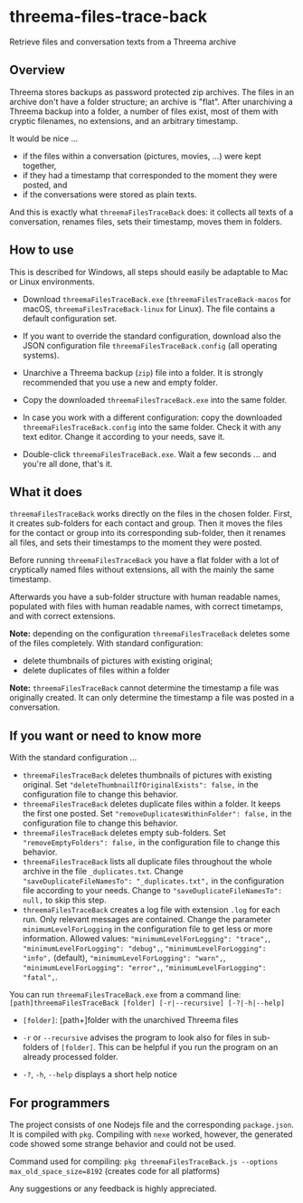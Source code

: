 # threema-files-trace-back
Retrieve files and conversation texts from a Threema archive


Overview
--------

Threema stores backups as password protected zip archives.
The files in an archive don't have a folder structure; an archive is "flat".
After unarchiving a Threema backup into a folder, a number of files exist, most of them with cryptic filenames, no extensions, and an arbitrary timestamp.

It would be nice ...
- if the files within a conversation (pictures, movies, ...) were kept together,
- if they had a timestamp that corresponded to the moment they were posted, and
- if the conversations were stored as plain texts.

And this is exactly what `threemaFilesTraceBack` does: it collects all texts of a conversation, renames files, sets their timestamp, moves them in folders.


How to use
----------

This is described for Windows, all steps should easily be adaptable to Mac or Linux environments.

- Download `threemaFilesTraceBack.exe` (`threemaFilesTraceBack-macos` for macOS, `threemaFilesTraceBack-linux` for Linux). The file contains a default configuration set.

- If you want to override the standard configuration, download also the JSON configuration file `threemaFilesTraceBack.config` (all operating systems).

- Unarchive a Threema backup (`zip`) file into a folder. It is strongly recommended that you use a new and empty folder.

- Copy the downloaded `threemaFilesTraceBack.exe` into the same folder.

- In case you work with a different configuration: copy the downloaded `threemaFilesTraceBack.config` into the same folder. Check it with any text editor. Change it according to your needs, save it.

- Double-click `threemaFilesTraceBack.exe`. Wait a few seconds ... and you're all done, that's it.


What it does
------------

`threemaFilesTraceBack` works directly on the files in the chosen folder. First, it creates sub-folders for each contact and group. Then it moves the files for the contact or group into its corresponding sub-folder, then it renames all files, and sets their timestamps to the moment they were posted.

Before running `threemaFilesTraceBack` you have a flat folder with a lot of cryptically named files without extensions, all with the mainly the same timestamp.

Afterwards you have a sub-folder structure with human readable names, populated with files with human readable names, with correct timetamps, and with correct extensions.

__Note:__ depending on the configuration `threemaFilesTraceBack` deletes some of the files completely. With standard configuration:
- delete thumbnails of pictures with existing original;
- delete duplicates of files within a folder

__Note:__ `threemaFilesTraceBack` cannot determine the timestamp a file was originally created. It can only determine the timestamp a file was posted in a conversation.


If you want or need to know more
--------------------------------

With the standard configuration ...
- `threemaFilesTraceBack` deletes thumbnails of pictures with existing original. Set `"deleteThumbnailIfOriginalExists": false,` in the configuration file to change this behavior.
- `threemaFilesTraceBack` deletes duplicate files within a folder. It keeps the first one posted. Set `"removeDuplicatesWithinFolder": false,` in the configuration file to change this behavior.
- `threemaFilesTraceBack` deletes empty sub-folders. Set `"removeEmptyFolders": false,` in the configuration file to change this behavior.
- `threemaFilesTraceBack` lists all duplicate files throughout the whole archive in the file `_duplicates.txt`. Change `"saveDuplicateFileNamesTo": "_duplicates.txt",` in the configuration file according to your needs. Change to `"saveDuplicateFileNamesTo": null,` to skip this step.
- `threemaFilesTraceBack` creates a log file with extension `.log` for each run. Only relevant messages are contained. Change the parameter `minimumLevelForLogging` in the configuration file to get less or more information. Allowed values: `"minimumLevelForLogging": "trace",`, `"minimumLevelForLogging": "debug",`, `"minimumLevelForLogging": "info",` (default), `"minimumLevelForLogging": "warn",`, `"minimumLevelForLogging": "error",`, `"minimumLevelForLogging": "fatal",`.

You can run `threemaFilesTraceBack.exe` from a command line: `[path]threemaFilesTraceBack [folder] [-r|--recursive] [-?|-h|--help]`

- `[folder]`: [path+]folder with the unarchived Threema files

- `-r` or `--recursive` advises the program to look also for files in sub-folders of `[folder]`. This can be helpful if you run the program on an already processed folder.

- `-?`, `-h`, `--help` displays a short help notice


For programmers
---------------

The project consists of one Nodejs file and the corresponding `package.json`. It is compiled with `pkg`. Compiling with `nexe` worked, however, the generated code showed some strange behavior and could not be used.

Command used for compiling: `pkg threemaFilesTraceBack.js --options max_old_space_size=8192` (creates code for all platforms)

Any suggestions or any feedback is highly appreciated.